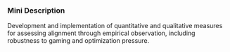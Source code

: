 ### Mini Description

Development and implementation of quantitative and qualitative measures for assessing alignment through empirical observation, including robustness to gaming and optimization pressure.
